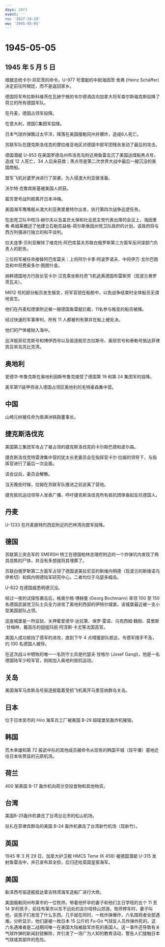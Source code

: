 ```yaml
---
days: 2073
event: ''
ru: '2027-10-29'
ww: '1945-05-05'
---
```


# 1945-05-05

## 1945 年 5 月 5 日

根据总统卡尔·邓尼茨的命令，U-977 号潜艇的中尉海因茨·舍弗 (Heinz
Schäffer) 决定前往阿根廷，而不是返回家乡。

德国将军布拉斯科维茨在瓦赫宁根的韦尔德酒店向加拿大将军查尔斯福克斯投降了荷兰的所有德国军队。

在丹麦，德国占领军投降。

在意大利，德国C集团军投降。

日本气球炸弹飘过太平洋，降落在美国俄勒冈州并爆炸，造成6人死亡。

苏联军队在捷克斯洛伐克的摩拉维亚地区对德国中部军团残余发动了最后的攻击。

德国潜艇 U-853
在美国罗德岛州布洛克岛附近用鱼雷击沉了美国运煤船黑点号，造成 12
人死亡，34 人后来获救；黑点号是第二次世界大战中最后一艘沉没的美国商船。

盟军飞机对婆罗洲进行了突袭，为入侵澳大利亚做准备。

沃尔特·克鲁宾斯基被美国人抓获。

密苏里号战列舰离开日本冲绳。

美国海军鹰嘴舰从澳大利亚弗里曼特尔出发，执行第四次战争巡逻任务。

在由党卫队中校冯·赫尔夫以及盖世太保和社会民主党代表出席的会议上，海因里希·希姆莱概述了他建立石勒苏益格-荷尔斯泰因州党卫队政府的计划，该政府将与西方列强进行独立的和平谈判。

拉夫连季·贝利亚解除了维克托·阿巴库莫夫苏联白俄罗斯第三方面军反间谍部门负责人的职务。

三位将军被任命接替阿巴库莫夫：上将阿尔卡季·阿波罗诺夫、中将伊万·戈尔巴图克和中将费奥多尔·图图什金。

纳粹德国地方行政长官卡尔·汉克乘坐斯托奇飞机逃离德国布雷斯劳（现波兰弗罗茨瓦夫）。

M612
号的部分船员发生叛变，将军官锁在船舱中，以免战争结束时全体船员无谓地丧生。

他们在丹麦松德堡附近被一艘德国鱼雷艇拦截，11名参与叛变的船员被捕。

经过快速的军事审判，所有 11 人都被判有罪并在船上被处决。

他们的尸体被抛入海中。

巡洋舰菲尼克斯号和博伊西号以及驱逐舰尼古拉斯号、奥班农号和泰勒号抵达菲律宾吕宋岛苏比克湾。

## 奥地利

爱德华·布鲁克斯在奥地利因斯布鲁克接受了德国第 19 和第 24 集团军的投降。

美军第11装甲师进入德国占领区奥地利的毛特豪森集中营。

## 中国

山崎元树被任命为南满洲铁路董事长。

## 捷克斯洛伐克

美国第三集团军攻占了被占领的捷克斯洛伐克的卡尔斯巴德和皮尔森。

捷克斯洛伐克特雷津集中营的犹太长老委员会在指挥官卡尔·拉姆的领导下，与指挥官进行了最后一次会面。

该会议后，委员会解散。

当天晚些时候，拉姆在苏联军队推进之前逃离了营地。

捷克抵抗运动领导人发表广播，呼吁捷克斯洛伐克所有抵抗团体奋起反抗德国人。

## 丹麦

U-1233 在丹麦腓特烈西亚附近的巴林湾向盟军投降。

## 德国

苏联第三突击军的 SMERSH
特工在德国柏林总理府附近的一个炸弹坑内发现了两具烧焦的尸体，并没有多想就将其埋葬了。

苏联白俄罗斯第二方面军占领了德国波美拉尼亚的斯维内明德（现波兰的斯维诺乌伊希切）和佩内明德陆军研究中心，二者均位于乌瑟多姆岛。

U-822 在德国威悉明德沉没。

经过一夜的试探性袭击后，格奥尔格·博赫曼 (Georg Bochmann) 率领 100 至 150
名德国武装党卫队士兵全力进攻了奥地利西部的伊特尔城堡，该城堡最近被一支小型美国部队占领。

这座城堡是一所监狱，关押着爱德华·达拉第、保罗·雷诺、马克西姆·魏刚、莫里斯·甘梅林、戴高乐的姐姐玛丽·阿涅斯·卡尤等法国高官。

美国人成功抵挡了德军的进攻，直到下午 4
点增援部队抵达，令德军措手不及，约 100 名德国人被俘。

在这次战斗中牺牲的唯一一名防守士兵是约瑟夫·甘格尔 (Josef
Gangl)，他是一名德国陆军少校军官，刚刚加入奥地利抵抗运动。

## 关岛

美国海军马库斯岛号驱逐舰载着受损飞机离开马里亚纳群岛关岛。

## 日本

位于日本吴市的 Hiro 海军兵工厂被美国 B-29 超级堡垒轰炸机摧毁。

## 韩国

荒木幸雄和第 72
振武中队的其他成员被命令从现有的韩国平城（现平壤）基地迁往日本佐贺县的元原机场。

## 荷兰

400 架美国 B-17 轰炸机向荷兰空投食物和其他物资。

## 台湾

美国B-25轰炸机袭击了台湾台北市的松山机场。

驻扎在菲律宾群岛的美国 B-24 轰炸机袭击了台湾新竹机场（现新竹）。

## 英国

1945 年 3 月 29 日，加拿大护卫舰 HMCS Teme (K 458) 被德国潜艇 U-315
发射鱼雷击中，并已宣布其全损，后归还给英国皇家海军。

## 美国

新泽西号驱逐舰抵达普吉特湾海军造船厂进行大修。

美国俄勒冈州布莱市的一位牧师，带着他怀孕的妻子和他们主日学班的五个 11 至
14
岁的孩子，前往布莱市以东不远处的吉尔哈特山郊游。牧师停车时，妻子叫他，说孩子们发现了什么东西。几乎就在同时，一枚炸弹爆炸，六名围观者全部遇难。分析显示，他们是被一枚日本
15 公斤的 Fu-Go
气球反人员炸弹炸死的。这六名遇难者是二战期间唯一在美国大陆被敌军炸死的美国人。这一事件还导致有关气球炸弹的新闻封锁解除，并引发了一场广为人知的教育活动，警告人们接触日本气球或其部件的危险。